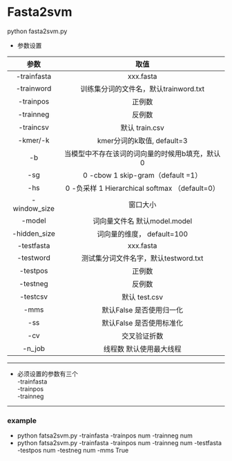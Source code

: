 # Fasta2svm

python fasta2svm.py  
* 参数设置

|参数|取值|
|:-:|:-:|  
|-trainfasta|xxx.fasta|    
|-trainword|训练集分词的文件名，默认trainword.txt|   
-trainpos|    	正例数  
-trainneg|       	反例数  
-traincsv|       	 默认 train.csv  
-kmer/-k|       	 kmer分词的k取值, default=3  
-b     |               	当模型中不存在该词的词向量的时候用b填充，默认0  
-sg     |     		0 -cbow   1 skip-gram（default =1）  
-hs      |     	0 -负采样   1 Hierarchical softmax （default=0）  
-window_size|   	窗口大小  
-model      |	词向量文件名  默认model.model  
-hidden_size|    	词向量的维度， default=100  
-testfasta  | 	 xxx.fasta
-testword   |	测试集分词文件名字，默认testword.txt  
-testpos   | 	正例数  
-testneg  |		反例数  
-testcsv | 		默认 test.csv  
-mms   |		默认False  是否使用归一化  
-ss     | 		默认False  是否使用标准化  
-cv   |		交叉验证折数  
-n_job   |		线程数 默认使用最大线程  
*********************************
* 必须设置的参数有三个  
-trainfasta  
-trainpos  
-trainneg  
*************************
### example  
* python fatsa2svm.py -trainfasta   -trainpos num  -trainneg num
* python fatsa2svm.py -trainfasta   -trainpos num  -trainneg num  -testfasta   -testpos num  -testneg num -mms True

